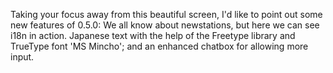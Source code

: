 ---
---

Taking your focus away from this beautiful screen, I'd like to point out some new features of 0.5.0:
We all know about newstations, but here we can see i18n in action. Japanese text with the help of the Freetype library and TrueType font 'MS Mincho'; and an enhanced chatbox for allowing more input.
